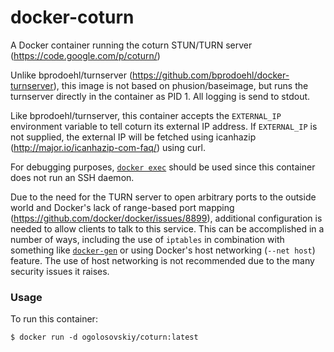 docker-coturn
=============

A Docker container running the coturn STUN/TURN server (https://code.google.com/p/coturn/)

Unlike bprodoehl/turnserver (https://github.com/bprodoehl/docker-turnserver),
this image is not based on phusion/baseimage, but runs the turnserver directly
in the container as PID 1. All logging is send to stdout.

Like bprodoehl/turnserver, this container accepts the `EXTERNAL_IP` environment
variable to tell coturn its external IP address. If `EXTERNAL_IP` is not
supplied, the external IP will be fetched using icanhazip
(http://major.io/icanhazip-com-faq/) using curl.

For debugging purposes, [`docker exec`](https://docs.docker.com/reference/commandline/cli/#exec)
should be used since this container does not run an SSH daemon.

Due to the need for the TURN server to open arbitrary ports to the outside
world and Docker's lack of range-based port mapping (https://github.com/docker/docker/issues/8899), additional configuration is needed to allow clients to talk to this service. This can be accomplished in a number of ways, including the use of `iptables` in combination with something like [`docker-gen`](https://github.com/jwilder/docker-gen) or using Docker's host networking (`--net host`) feature. The use of host networking is not recommended due to the many security issues it raises.

### Usage

To run this container:

    $ docker run -d ogolosovskiy/coturn:latest
